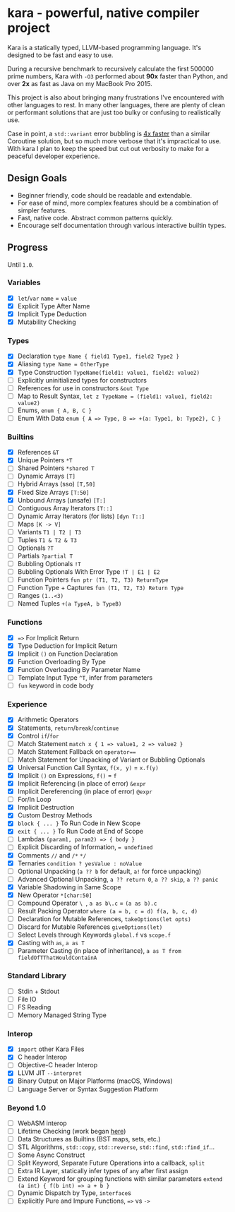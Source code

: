 # kara - powerful, native compiler project

Kara is a statically typed, LLVM-based programming language. It's designed to be fast and easy to use.

During a recursive benchmark to recursively calculate the first 500000 prime numbers, Kara with `-O3` performed about **90x** faster than Python, and over **2x** as fast as Java on my MacBook Pro 2015.

This project is also about bringing many frustrations I've encountered with other languages to rest. In many other languages, there are plenty of clean or performant solutions that are just too bulky or confusing to realistically use.

Case in point, a `std::variant` error bubbling is [4x faster](https://godbolt.org/z/KPqnG4Wxj) than a similar Coroutine solution, but so much more verbose that it's impractical to use. With kara I plan to keep the speed but cut out verbosity to make for a peaceful developer experience.  

## Design Goals

 - Beginner friendly, code should be readable and extendable.
 - For ease of mind, more complex features should be a combination of simpler features.
 - Fast, native code. Abstract common patterns quickly.
 - Encourage self documentation through various interactive builtin types.

## Progress
Until `1.0`.

### Variables
 - [x] `let`/`var` `name` = `value`
 - [x] Explicit Type After Name
 - [x] Implicit Type Deduction
 - [x] Mutability Checking

### Types
 - [x] Declaration `type Name { field1 Type1, field2 Type2 }`
 - [x] Aliasing `type Name = OtherType`
 - [x] Type Construction `TypeName(field1: value1, field2: value2)`
 - [ ] Explicitly uninitialized types for constructors
 - [ ] References for use in constructors `&out Type`
 - [ ] Map to Result Syntax, `let z TypeName = (field1: value1, field2: value2)`
 - [ ] Enums, `enum { A, B, C }`
 - [ ] Enum With Data `enum { A => Type, B => +(a: Type1, b: Type2), C }`

### Builtins
 - [x] References `&T`
 - [x] Unique Pointers `*T`
 - [ ] Shared Pointers `*shared T`
 - [ ] Dynamic Arrays `[T]`
 - [ ] Hybrid Arrays (sso) `[T,50]`
 - [x] Fixed Size Arrays `[T:50]`
 - [x] Unbound Arrays (unsafe) `[T:]`
 - [ ] Contiguous Array Iterators `[T::]`
 - [ ] Dynamic Array Iterators (for lists) `[dyn T::]`
 - [ ] Maps `[K -> V]`
 - [ ] Variants `T1 | T2 | T3`
 - [ ] Tuples `T1 & T2 & T3`
 - [ ] Optionals `?T`
 - [ ] Partials `?partial T`
 - [ ] Bubbling Optionals `!T`
 - [ ] Bubbling Optionals With Error Type `!T | E1 | E2`
 - [ ] Function Pointers `fun ptr (T1, T2, T3) ReturnType`
 - [ ] Function Type + Captures `fun (T1, T2, T3) Return Type`
 - [ ] Ranges `(1..<3)`
 - [ ] Named Tuples `+(a TypeA, b TypeB)`

### Functions
 - [x] `=>` For Implicit Return
 - [x] Type Deduction for Implicit Return
 - [x] Implicit `()` on Function Declaration
 - [x] Function Overloading By Type
 - [x] Function Overloading By Parameter Name
 - [ ] Template Input Type `^T`, infer from parameters
 - [ ] `fun` keyword in code body

### Experience
 - [x] Arithmetic Operators
 - [x] Statements, `return`/`break`/`continue`
 - [x] Control `if`/`for`
 - [ ] Match Statement `match x { 1 => value1, 2 => value2 }`
 - [ ] Match Statement Fallback on `operator==`
 - [ ] Match Statement for Unpacking of Variant or Bubbling Optionals
 - [x] Universal Function Call Syntax, `f(x, y)` = `x.f(y)`
 - [x] Implicit `()` on Expressions, `f()` = `f`
 - [x] Implicit Referencing (in place of error) `&expr`
 - [x] Implicit Dereferencing (in place of error) `@expr`
 - [ ] For/In Loop
 - [x] Implicit Destruction
 - [x] Custom Destroy Methods
 - [x] `block { ... }` To Run Code in New Scope
 - [x] `exit { ... }` To Run Code at End of Scope
 - [ ] Lambdas `(param1, param2) => { body }`
 - [ ] Explicit Discarding of Information, `= undefined`
 - [x] Comments `//` and `/*` `*/`
 - [x] Ternaries `condition ? yesValue : noValue`
 - [ ] Optional Unpacking (`a ?? b` for default, `a!` for force unpacking)
 - [ ] Advanced Optional Unpacking, `a ?? return 0`, `a ?? skip`, `a ?? panic`
 - [x] Variable Shadowing in Same Scope
 - [x] New Operator `*[char:50]`
 - [ ] Compound Operator `\ `, `a as b\.c` = `(a as b).c`
 - [ ] Result Packing Operator `where (a = b, c = d) f(a, b, c, d)`
 - [ ] Declaration for Mutable References, `takeOptions(let opts)`
 - [ ] Discard for Mutable References `giveOptions(let)`
 - [ ] Select Levels through Keywords `global.f` vs `scope.f`
 - [x] Casting with `as`, `a as T`
 - [ ] Parameter Casting (in place of inheritance), `a as T from fieldOfTThatWouldContainA`

### Standard Library
 - [ ] Stdin + Stdout
 - [ ] File IO
 - [ ] FS Reading
 - [ ] Memory Managed String Type

### Interop
 - [x] `import` other Kara Files
 - [x] C header Interop
 - [ ] Objective-C header Interop
 - [x] LLVM JIT `--interpret`
 - [x] Binary Output on Major Platforms (macOS, Windows)
 - [ ] Language Server or Syntax Suggestion Platform

### Beyond 1.0
 - [ ] WebASM interop
 - [ ] Lifetime Checking (work began [here](https://github.com/1whatleytay/kara/tree/lifetimes))
 - [ ] Data Structures as Builtins (BST maps, sets, etc.)
 - [ ] STL Algorithms, `std::copy`, `std::reverse`, `std::find`, `std::find_if`...
 - [ ] Some Async Construct
 - [ ] Split Keyword, Separate Future Operations into a callback, `split`
 - [ ] Extra IR Layer, statically infer types of `any` after first assign
 - [ ] Extend Keyword for grouping functions with similar parameters `extend (a int) { f(b int) => a + b }`
 - [ ] Dynamic Dispatch by Type, `interface`s
 - [ ] Explicitly Pure and Impure Functions, `=>` vs `->`
